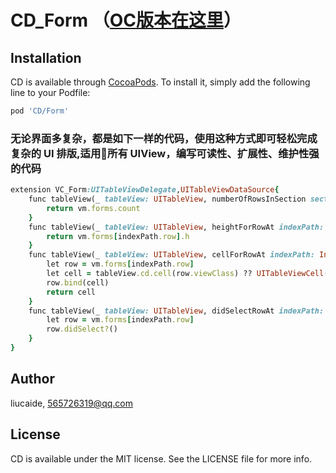 # CD_Form  （[OC版本在这里](https://github.com/liucaide/CD_ObjC/tree/master/CD_ObjC/CD_Form)）

## Installation

CD is available through [CocoaPods](https://cocoapods.org). To install
it, simply add the following line to your Podfile:

```ruby
pod 'CD/Form'
```

### 无论界面多复杂，都是如下一样的代码，使用这种方式即可轻松完成复杂的 UI 排版,适用所有 UIView，编写可读性、扩展性、维护性强的代码
```ruby
extension VC_Form:UITableViewDelegate,UITableViewDataSource{
    func tableView(_ tableView: UITableView, numberOfRowsInSection section: Int) -> Int {
        return vm.forms.count
    }
    func tableView(_ tableView: UITableView, heightForRowAt indexPath: IndexPath) -> CGFloat {
        return vm.forms[indexPath.row].h
    }
    func tableView(_ tableView: UITableView, cellForRowAt indexPath: IndexPath) -> UITableViewCell {
        let row = vm.forms[indexPath.row]
        let cell = tableView.cd.cell(row.viewClass) ?? UITableViewCell()
        row.bind(cell)
        return cell
    }
    func tableView(_ tableView: UITableView, didSelectRowAt indexPath: IndexPath) {
        let row = vm.forms[indexPath.row]
        row.didSelect?()
    }
}
```

## Author

liucaide, 565726319@qq.com

## License

CD is available under the MIT license. See the LICENSE file for more info.
